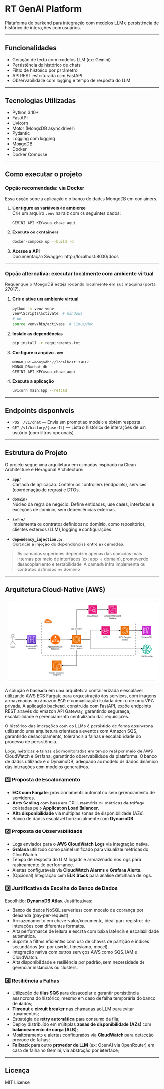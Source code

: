 ﻿# RT GenAI Platform

Plataforma de backend para integração com modelos LLM e persistência de histórico de interações com usuários.

---

## Funcionalidades

- Geração de texto com modelos LLM (ex: Gemini)
- Persistência de histórico de chats
- Filtro de histórico por parâmetro
- API REST estruturada com FastAPI
- Observabilidade com logging e tempo de resposta do LLM

---

## Tecnologias Utilizadas

- Python 3.10+
- FastAPI
- Uvicorn
- Motor (MongoDB async driver)
- Pydantic
- Logging com logging
- MongoDB
- Docker
- Docker Compose

---

## Como executar o projeto

### Opção recomendada: via Docker

Essa opção sobe a aplicação e o banco de dados MongoDB em containers.

1. **Configure as variáveis de ambiente**  
    Crie um arquivo `.env` na raiz com os seguintes dados:

    ```env
    GEMINI_API_KEY=sua_chave_aqui
    ```

2. **Execute os containers**  
    ```bash
    docker-compose up --build -d
    ```

3. **Acesse a API**  
  Documentação Swagger: http://localhost:8000/docs

---

### Opção alternativa: executar localmente com ambiente virtual

Requer que o MongoDB esteja rodando localmente em sua máquina (porta 27017).

1. **Crie e ative um ambiente virtual**
    ```bash
    python -m venv venv
    venv\Scripts\activate  # Windows
    # ou
    source venv/bin/activate  # Linux/Mac
    ```

2. **Instale as dependências**
    ```bash
    pip install -r requirements.txt
    ```

3. **Configure o arquivo `.env`**
    ```env
    MONGO_URI=mongodb://localhost:27017
    MONGO_DB=chat_db
    GEMINI_API_KEY=sua_chave_aqui
    ```

4. **Execute a aplicação**
    ```bash
    uvicorn main:app --reload
    ```

---

## Endpoints disponíveis

- `POST /v1/chat` — Envia um prompt ao modelo e obtém resposta
- `GET /v1/history/{userId}` — Lista o histórico de interações de um usuário (com filtros opcionais)

---

## Estrutura do Projeto

O projeto segue uma arquitetura em camadas inspirada na Clean Architecture e Hexagonal Architecture:

- **`app/`**  
  Camada de aplicação. Contém os controllers (endpoints), services (coordenação de regras) e DTOs.

- **`domain/`**  
  Núcleo da regra de negócio. Define entidades, use cases, interfaces e exceções de domínio, sem dependências externas.

- **`infra/`**  
  Implementa os contratos definidos no domínio, como repositórios, clientes externos (LLM), logging e configurações.

- **`dependency_injection.py`**  
  Gerencia a injeção de dependências entre as camadas.

> As camadas superiores dependem apenas das camadas mais internas por meio de interfaces (ex: app → domain), promovendo desacoplamento e testabilidade. A camada infra implementa os contratos definidos no domínio

---

## Arquitetura Cloud-Native (AWS) 

![alt text](image.png)

A solução é baseada em uma arquitetura containerizada e escalável, utilizando AWS ECS Fargate para orquestração dos serviços, com imagens armazenadas no Amazon ECR e comunicação isolada dentro de uma VPC privada. A aplicação backend, construída com FastAPI, expõe endpoints REST através do Amazon API Gateway, garantindo segurança, escalabilidade e gerenciamento centralizado das requisições.

O histórico das interações com os LLMs é persistido de forma assíncrona utilizando uma arquitetura orientada a eventos com Amazon SQS, garantindo desacoplamento, tolerância a falhas e escalabilidade do processo de persistência.

Logs, métricas e falhas são monitorados em tempo real por meio de AWS CloudWatch e Grafana, garantindo observabilidade da plataforma. O banco de dados utilizado é o DynamoDB, adequado ao modelo de dados dinâmico das interações com modelos generativos.

### 1️⃣ Proposta de Escalonamento

- **ECS com Fargate**: provisionamento automático sem gerenciamento de servidores.
- **Auto Scaling** com base em CPU, memória ou métricas de tráfego coletadas pelo **Application Load Balancer**.
- **Alta disponibilidade** via múltiplas zonas de disponibilidade (AZs).
- Banco de dados escalável horizontalmente com **DynamoDB**.

### 2️⃣ Proposta de Observabilidade 

- Logs enviados para o **AWS CloudWatch Logs** via integração nativa.
- **Grafana** utilizado como painel unificado para visualizar métricas do CloudWatch.
- Tempo de resposta do LLM logado e armazenado nos logs para rastreamento de performance.
- Alertas configuráveis via **CloudWatch Alarms** e **Grafana Alerts**.
- (Opcional) Integração com **ELK Stack** para análise detalhada de logs.

### 3️⃣ Justificativa da Escolha do Banco de Dados 

Escolhido: **DynamoDB Atlas**.
Justificativas:
  - Banco de dados NoSQL serverless com modelo de cobrança por demanda (pay-per-request)
  - Armazenamento em chave-valor/documento, ideal para registros de interações com diferentes formatos.
  - Alta performance de leitura e escrita com baixa latência e escalabilidade automática.
  - Suporte a filtros eficientes com uso de chaves de partição e índices secundários (ex: por userId, timestamp, model).
  - Integração nativa com outros serviços AWS como SQS, IAM e CloudWatch.
  - Alta disponibilidade e resiliência por padrão, sem necessidade de gerenciar instâncias ou clusters.

### 4️⃣ Resiliência a Falhas 

- Utilização de **filas SQS** para desacoplar e garantir persistência assíncrona do histórico, mesmo em caso de falha temporária do banco de dados;
- **Timeout** e **circuit breaker** nas chamadas ao LLM para evitar travamentos;
- Estratégia de **retry automática** para consumo da fila;
- Deploy distribuído em múltiplas **zonas de disponibilidade (AZs)** com **balanceamento de carga (ALB)**;
- Monitoramento e alertas configurados via **CloudWatch** para detecção precoce de falhas;
- **Fallback** para outro **provedor de LLM** (ex: OpenAI via OpenRouter) em caso de falha no Gemini, via abstração por interface;

---

## Licença

MIT License
